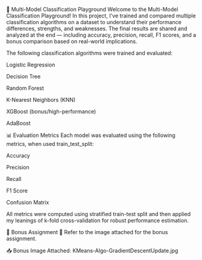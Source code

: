 🧠 Multi-Model Classification Playground
Welcome to the Multi-Model Classification Playground!
In this project, I've trained and compared multiple classification algorithms on a dataset to understand their performance differences, strengths, and weaknesses. The final results are shared and analyzed at the end — including accuracy, precision, recall, F1 scores, and a bonus comparison based on real-world implications.

The following classification algorithms were trained and evaluated:

Logistic Regression

Decision Tree

Random Forest

K-Nearest Neighbors (KNN)

XGBoost (bonus/high-performance)

AdaBoost


📊 Evaluation Metrics
Each model was evaluated using the following metrics, when used train_test_split:

Accuracy

Precision

Recall

F1 Score

Confusion Matrix

All metrics were computed using stratified train-test split and then applied my leanings of k-fold cross-validation for robust performance estimation.


🌟 Bonus Assignment
📌 Refer to the image attached for the bonus assignment.

📥 Bonus Image Attached: KMeans-Algo-GradientDescentUpdate.jpg

